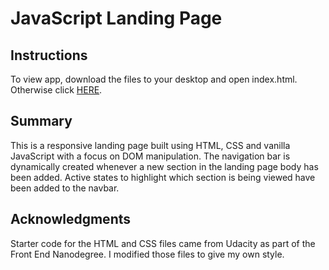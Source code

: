 # JavaScript Landing Page 

## Instructions

To view app, download the files to your desktop and open index.html. Otherwise click [HERE](https://envincebal.github.io/dom-landing-page/).

## Summary

This is a responsive landing page built using HTML, CSS and vanilla JavaScript with a focus on DOM manipulation. The navigation bar is dynamically created whenever a new section in the landing page body has been added. Active states to highlight which section is being viewed have been added to the navbar.

## Acknowledgments

Starter code for the HTML and CSS files came from Udacity as part of the Front End Nanodegree. I modified those files to give my own style.
